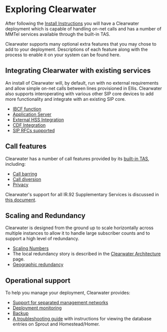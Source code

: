# Exploring Clearwater

After following the [Install Instructions](Installation_Instructions.md) you will have a Clearwater deployment which is capable of handling on-net calls and has a number of MMTel services available through the built-in TAS.

Clearwater supports many optional extra features that you may chose to add to your deployment.  Descriptions of each feature along with the process to enable it on your system can be found here.

## Integrating Clearwater with existing services

An install of Clearwater will, by default, run with no external requirements and allow simple on-net calls between lines provisioned in Ellis.  Clearwater also supports interoperating with various other SIP core devices to add more functionality and integrate with an existing SIP core.

* [IBCF function](IBCF.md)
* [Application Server](Application_Server_Guide.md)
* [External HSS Integration](External_HSS_Integration.md)
* [CDF Integration](CDF_Integration.md)
* [SIP RFCs supported](SIP_Interface_Specifications.md)

## Call features

Clearwater has a number of call features provided by its [built-in TAS](Application_Server_Guide.md#the-built-in-mmtel-application-server), including:

* [Call barring](Clearwater_Call_Barring_Support.md)
* [Call diversion](Clearwater_Call_Diversion_Support.md)
* [Privacy](Clearwater_Privacy_Feature.md)

Clearwater's support for all IR.92 Supplementary Services is discussed in [this document](IR.92_Supplementary_Services).

## Scaling and Redundancy

Clearwater is designed from the ground up to scale horizontally across multiple instances to allow it to handle large subscriber counts and to support a high level of redundancy.

* [Scaling Numbers](http://www.projectclearwater.org/technical/clearwater-performance/)
* The local redundancy story is described in the [Clearwater Architecture](Clearwater_Architecture.md) page.
* [Geographic redundancy](Geographic_Redundancy.md)

## Operational support

To help you manage your deployment, Clearwater provides:

* [Support for separated management networks](Multiple_Network_Support.md)
* [Deployment monitoring](Cacti.md)
* [Backup](Backups.md)
* [A troubleshooting guide](Troubleshooting_and_Recovery.md) with instructions for viewing the database entries on Sprout and Homestead/Homer.
